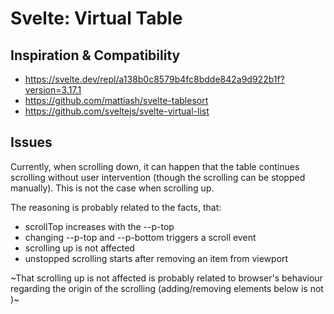 # Svelte: Virtual Table

## Inspiration & Compatibility

-   https://svelte.dev/repl/a138b0c8579b4fc8bdde842a9d922b1f?version=3.17.1
-   https://github.com/mattiash/svelte-tablesort
-   https://github.com/sveltejs/svelte-virtual-list

## Issues

Currently, when scrolling down, it can happen that the table continues scrolling without user intervention (though the scrolling can be stopped manually).
This is not the case when scrolling up. 

The reasoning is probably related to the facts, that:
- scrollTop increases with the --p-top
- changing --p-top and --p-bottom triggers a scroll event
- scrolling up is not affected
- unstopped scrolling starts after removing an item from viewport

~That scrolling up is not affected is probably related to browser's behaviour regarding the origin of the scrolling (adding/removing elements below is not )~

